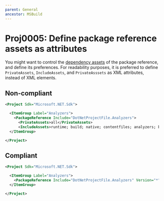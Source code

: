 ```yaml
---
parent: General
ancestor: MSBuild
---
```


# Proj0005: Define package reference assets as attributes
You might want to control the [dependency assets](https://learn.microsoft.com/en-us/nuget/consume-packages/package-references-in-project-files#controlling-dependency-assets)
of the package reference, and define its preferences. For readability purposes,
it is preferred to define `PrivateAssets`, `IncludeAssets`, and `PrivateAsssets`
as XML attributes, instead of XML elements.

## Non-compliant
``` xml
<Project Sdk="Microsoft.NET.Sdk">

  <ItemGroup Label="Analyzers">
    <PackageReference Include="DotNetProjectFile.Analyzers">
      <PrivateAssets>all</PrivateAssets>
      <IncludeAssets>runtime; build; native; contentfiles; analyzers; buildtransitive</IncludeAssets>
  </ItemGroup>

</Project>
```

## Compliant
``` xml
<Project Sdk="Microsoft.NET.Sdk">

  <ItemGroup Label="Analyzers">
    <PackageReference Include="DotNetProjectFile.Analyzers" Version="*" PrivateAssets="all" IncludeAssets="runtime; build; native; contentfiles; analyzers; buildtransitive" />
  </ItemGroup>

</Project>
```
